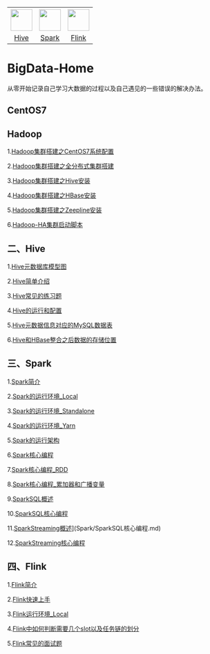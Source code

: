<table>
    <tr>
      <th><img width="50px" src="http://typora-image.test.upcdn.net/images/hive.jpg"></th>
      <th><img width="50px" src="http://typora-image.test.upcdn.net/images/spark.jpg"></th>
      <th><img width="50px" src="http://typora-image.test.upcdn.net/images/flink.png"></th>
    </tr>
    <tr>
      <td align="center"><a href="#二Hive">Hive</a></td>
      <td align="center"><a href="#三Spark">Spark</a></td>
      <td align="center"><a href="#四Flink">Flink</a></td>
    </tr>
  </table>





# BigData-Home

从零开始记录自己学习大数据的过程以及自己遇见的一些错误的解决办法。

## CentOS7



## Hadoop

1.[Hadoop集群搭建之CentOS7系统配置](Hadoop/Hadoop集群搭建之CentOS7系统配置.md)

2.[Hadoop集群搭建之全分布式集群搭建](Hadoop/Hadoop集群搭建之全分布式集群搭建.md)

3.[Hadoop集群搭建之Hive安装](Hadoop/Hadoop集群搭建之Hive安装.md)

4.[Hadoop集群搭建之HBase安装](Hadoop/4.Hadoop集群搭建之HBase安装.md)

5.[Hadoop集群搭建之Zeepline安装](Hadoop/Hadoop集群搭建之Zeepline安装.md)

6.[Hadoop-HA集群启动脚本](Hadoop/Hadoop-HA集群启动脚本.md)



## 二、Hive

1.[Hive元数据库模型图](http://typora-image.test.upcdn.net/images/20200904223941.png)

2.[Hive简单介绍](Hive/Hive简单介绍.md)

3.[Hive常见的练习题](Hive/Hive常见的练习题.md)

4.[Hive的运行和配置](Hive/Hive的运行和配置.md)

5.[Hive元数据信息对应的MySQL数据表](Hive/Hive元数据信息对应的MySQL数据表.md)

6.[Hive和HBase整合之后数据的存储位置](Hive/Hive和HBase整合之后数据的存储位置.md)



## 三、Spark

1.[Spark简介](Spark/Spark简介.md)

2.[Spark的运行环境_Local](Spark/Spark的运行环境_Local.md)

3.[Spark的运行环境_Standalone](Spark/Spark的运行环境_Standalone.md)

4.[Spark的运行环境_Yarn](Spark/Spark的运行环境_Yarn.md)

5.[Spark的运行架构](Spark/Spark的运行架构.md)

6.[Spark核心编程](Spark/Spark核心编程.md)

7.[Spark核心编程_RDD](Spark/Spark核心编程_RDD.md)

8.[Spark核心编程_累加器和广播变量](Spark/Spark核心编程_累加器和广播变量.md)

9.[SparkSQL概述](Spark/Spark概述.md)

10.[SparkSQL核心编程](Spark/SparkSQL核心编程.md)

11.[SparkStreaming概述](Spark/SparkStreaming概述.md)](Spark/SparkSQL核心编程.md)

12.[SparkStreaming核心编程](Spark/SparkStreaming核心编程.md)



## 四、Flink

1.[Flink简介](Flink/Flink简介.md)

2.[Flink快速上手](Flink/Flink快速上手.md)

3.[Flink运行环境_Local](Flink/Flink运行环境_Local.md)

4.[Flink中如何判断需要几个slot以及任务链的划分](Flink/Flink中如何判断需要几个slot以及任务链的划分.md)

5.[Flink常见的面试题](Flink/Flink常见的面试题.md)
